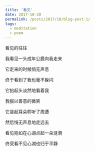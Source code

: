 ```yaml
---
title: '看见'
date: 2017-10-20
permalink: /posts/2017/10/blog-post-1/
tags:
  - meditation
  - poem
---
```


看见的往往

我看见一头成年公鹿向我走来

它走来的时候悄无声息

终于看到了我也毫不躲闪

它抬起头淡然地看着我

我报以善意的微笑

它竖起耳朵聆听了周遭

然后悄无声息地走远去

看见宛如在心湖点起一朵涟漪

终究看不见心湖也归于平静
